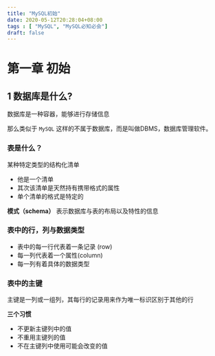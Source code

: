 ```yaml
---
title: "MySQL初始"
date: 2020-05-12T20:28:04+08:00
tags : [ "MySQL", "MySQL必知必会"]
draft: false
---
```


# 第一章 初始

## 1 数据库是什么?

数据库是一种容器，能够进行存储信息

那么类似于 `MySQL` 这样的不属于数据库，而是叫做DBMS，数据库管理软件。

### 表是什么？

某种特定类型的结构化清单

* 他是一个清单
* 其次该清单是天然持有携带格式的属性
* 单个清单的格式是特定的

**模式（schema）** 表示数据库与表的布局以及特性的信息

### 表中的行，列与数据类型

* 表中的每一行代表着一条记录 (row)
* 每一列代表着一个属性(column)
* 每一列有着具体的数据类型

### 表中的主键

主键是一列或一组列，其每行的记录用来作为唯一标识区别于其他的行

**三个习惯**

* 不更新主键列中的值
* 不重用主键列的值
* 不在主键列中使用可能会改变的值